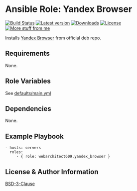 Ansible Role: Yandex Browser
============================

[![Build Status](https://github.com/webarchitect609/ansible-role-yandex_browser/workflows/build/badge.svg?branch=master)](https://github.com/webarchitect609/ansible-role-yandex_browser/actions?query=workflow%3Abuild)
[![Latest version](https://img.shields.io/github/v/tag/webarchitect609/ansible-role-yandex_browser?sort=semver)](https://github.com/webarchitect609/ansible-role-yandex_browser/releases)
[![Downloads](https://img.shields.io/ansible/role/d/56021)](https://galaxy.ansible.com/webarchitect609/yandex_browser)
[![License](https://img.shields.io/github/license/webarchitect609/ansible-role-yandex_browser)](LICENSE.md)
[![More stuff from me](https://img.shields.io/badge/galaxy-webarchitect609-000)](https://galaxy.ansible.com/webarchitect609)

Installs [Yandex Browser](https://browser.yandex.ru/) from official deb repo.

Requirements
------------

None.

Role Variables
--------------

See [defaults/main.yml](defaults/main.yml)

Dependencies
------------

None.

Example Playbook
----------------

    - hosts: servers
      roles:
         - { role: webarchitect609.yandex_browser }

License & Author Information
----------------------------

[BSD-3-Clause](LICENSE.md)

